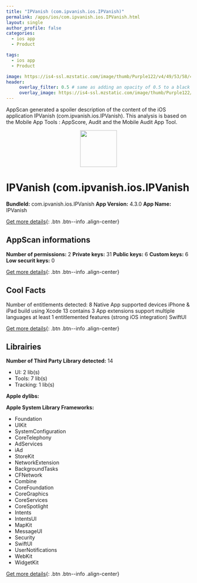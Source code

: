 ```yaml
---
title: "IPVanish (com.ipvanish.ios.IPVanish)"
permalink: /apps/ios/com.ipvanish.ios.IPVanish.html
layout: single
author_profile: false
categories: 
  - ios app 
  - Product 

tags: 
  - ios app 
  - Product 

image: https://is4-ssl.mzstatic.com/image/thumb/Purple122/v4/49/53/58/495358be-a747-37b5-c69d-48bd9798b851/AppIcon-0-1x_U007emarketing-0-7-0-85-220.png/512x512bb.jpg
header: 
     overlay_filter: 0.5 # same as adding an opacity of 0.5 to a black background
     overlay_image: https://is4-ssl.mzstatic.com/image/thumb/Purple122/v4/49/53/58/495358be-a747-37b5-c69d-48bd9798b851/AppIcon-0-1x_U007emarketing-0-7-0-85-220.png/512x512bb.jpg
---
```

AppScan generated a spoiler description of the content of the iOS application IPVanish (com.ipvanish.ios.IPVanish). This analysis is based on the Mobile App Tools : AppScore, Audit and the Mobile Audit App Tool.

  
  
<div style="text-align: center;"><img src="https://is4-ssl.mzstatic.com/image/thumb/Purple122/v4/49/53/58/495358be-a747-37b5-c69d-48bd9798b851/AppIcon-0-1x_U007emarketing-0-7-0-85-220.png/512x512bb.jpg" width="100" height="100"></div>  
  
# IPVanish (com.ipvanish.ios.IPVanish

**BundleId:** com.ipvanish.ios.IPVanish
**App Version:** 4.3.0
**App Name:** IPVanish


[Get more details](/pricing.html){: .btn .btn--info .align-center}  
  
## AppScan informations 

**Number of permissions:** 2
**Private keys:** 31
**Public keys:** 6
**Custom keys:** 6
**Low securit keys:** 0
  
[Get more details](/pricing.html){: .btn .btn--info .align-center}

## Cool Facts

Number of entitlements detected: 8
Native App
supported devices iPhone & iPad
build using Xcode 13
contains 3 App extensions
support multiple languages
at least 1 entitlemented features (strong iOS integration)
SwiftUI
  
[Get more details](/pricing.html){: .btn .btn--info .align-center}

## Librairies 
**Number of Third Party Library detected:** 14
- UI: 2 lib(s)
- Tools: 7 lib(s)
- Tracking: 1 lib(s)

**Apple dylibs:**


**Apple System Library Frameworks:**
- Foundation
- UIKit
- SystemConfiguration
- CoreTelephony
- AdServices
- iAd
- StoreKit
- NetworkExtension
- BackgroundTasks
- CFNetwork
- Combine
- CoreFoundation
- CoreGraphics
- CoreServices
- CoreSpotlight
- Intents
- IntentsUI
- MapKit
- MessageUI
- Security
- SwiftUI
- UserNotifications
- WebKit
- WidgetKit


  
[Get more details](/pricing.html){: .btn .btn--info .align-center}

